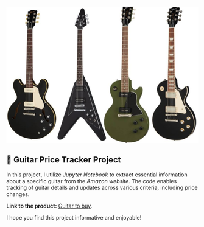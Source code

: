 ![image](https://github.com/TetianaShchudla/WebScrapingAmazonGuitar/blob/main/guitar%20image.png)

## :guitar: Guitar Price Tracker Project

In this project, I utilize _Jupyter Notebook_ to extract essential information about a specific guitar from the _Amazon website_. The code enables tracking of guitar details and updates across various criteria, including price changes.

__Link to the product:__ 
[Guitar to buy](https://www.amazon.com/Yamaha-Easy-Teaching-Guitar-EZ-AG/dp/B000MSOBXC/ref=sr_1_25?crid=WYDOP351PWOP&keywords=guitar&qid=1667683236&refinements=p_89%3AYAMAHA&rnid=2528832011&s=musical-instruments&sprefix=guitar+%2Caps%2C393&sr=1-25).

I hope you find this project informative and enjoyable!
